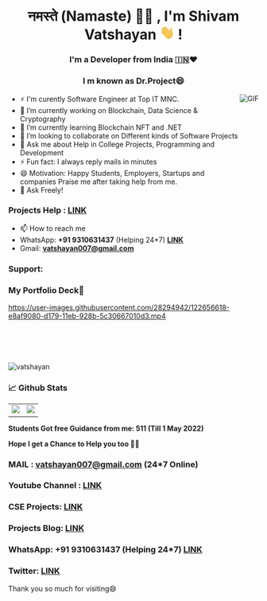 <h1 align="center"> नमस्ते (Namaste) 🙏🏻 , I'm Shivam Vatshayan <img src="https://raw.githubusercontent.com/ABSphreak/ABSphreak/master/gifs/Hi.gif" width="30px"> ! </h1>
<h3 align="center">I'm a Developer from India 🇮🇳❤</h3>
<h3 align="center">I m known as Dr.Project😄 </h3>


<img align="right" alt="GIF" height="300px" src='https://github.com/mayankchaudhary26/Cool-Readme-ideas/blob/master/data/octocat/daftpunktocat-guy.gif' />


- ⚡  I'm curently Software Engineer at Top IT MNC.
- 🔭 I’m currently working on Blockchain, Data Science & Cryptography
- 🌱 I’m currently learning Blockchain NFT and .NET 
- 👯 I’m looking to collaborate on Different kinds of Software Projects
- 💬 Ask me about Help in College Projects, Programming and Development
- ⚡ Fun fact: I always reply mails in minutes
- 😄 Motivation: Happy Students, Employers, Startups and companies Praise me after taking help from me. 
- 🌱 Ask Freely! 
### Projects Help : [**LINK**](https://www.cse-projects.com)

- 📫 How to reach me
-    WhatsApp: **+91 9310631437** (Helping 24*7) **[LINK](https://wa.me/message/CHWN2AHCPMAZK1)** 
-    Gmail: **vatshayan007@gmail.com**

 <h3 align="left">Support:</h3>

### My Portfolio Deck🔭

https://user-images.githubusercontent.com/28294942/122656618-e8af9080-d179-11eb-928b-5c30667010d3.mp4

<div style="padding: 20px 0px;"><img src="./qwerty.png" alt=""></div>

<p align="left"> <img src="https://komarev.com/ghpvc/?username=vatshayan&label=Profile%20views&color=0e75b6&style=flat" alt="vatshayan" /> </p>



</p>

### 📈 Github Stats

<table width="100%">
  <tr>
    <td>
<img height="180em" src="https://github-readme-stats.vercel.app/api?username=vatshayan&show_icons=true&hide_border=true&theme=prussian"/> </td>
 <td> <img height="180em" src="https://github-readme-stats.vercel.app/api/top-langs/?username=vatshayan&show_icons=true&hide_border=true&layout=compact&langs_count=8&theme=prussian"/> </td>
  </tr>
 <table>
   
   
**Students Got free Guidance from me: 511 (Till 1 May 2022)** 

**Hope I get a Chance to Help you too 🙏🙏**

### MAIL : **vatshayan007@gmail.com** (24*7 Online)
   
### Youtube Channel : [LINK](https://youtube.com/channel/UC-fiWBgdArpy9KtC_CO7XrQ)
  
### CSE Projects: [LINK](https://www.cse-projects.com)
  
### Projects Blog: [LINK](https://computerscienceproject.com)  
  
### WhatsApp: **+91 9310631437** (Helping 24*7) **[LINK](https://wa.me/message/CHWN2AHCPMAZK1)** 
  
### Twitter: [LINK](https://twitter.com/vats_Superstar)
  

Thank you so much for visiting😄
